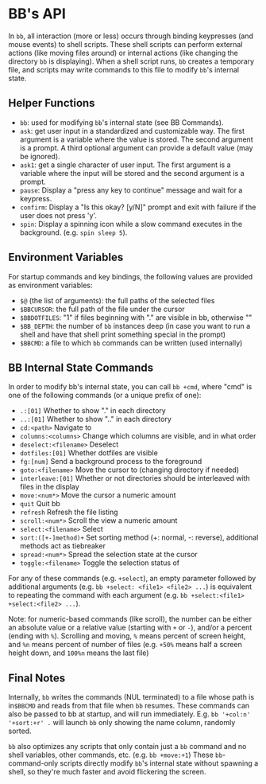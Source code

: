 # BB's API

In `bb`, all interaction (more or less) occurs through binding keypresses
(and mouse events) to shell scripts. These shell scripts can perform external
actions (like moving files around) or internal actions (like changing the
directory `bb` is displaying). When a shell script runs, `bb` creates a
temporary file, and scripts may write commands to this file to modify `bb`'s
internal state.

## Helper Functions

- `bb`: used for modifying `bb`'s internal state (see BB Commands).
- `ask`: get user input in a standardized and customizable way. The first
  argument is a variable where the value is stored. The second argument is
  a prompt. A third optional argument can provide a default value (may be
  ignored).
- `ask1`: get a single character of user input. The first argument is a variable
  where the input will be stored and the second argument is a prompt.
- `pause`: Display a "press any key to continue" message and wait for a keypress.
- `confirm`: Display a "Is this okay? [y/N]" prompt and exit with failure if
  the user does not press 'y'.
- `spin`: Display a spinning icon while a slow command executes in the background.
  (e.g. `spin sleep 5`).

## Environment Variables

For startup commands and key bindings, the following values are provided as
environment variables:

- `$@` (the list of arguments): the full paths of the selected files
- `$BBCURSOR`: the full path of the file under the cursor
- `$BBDOTFILES`: "1" if files beginning with "." are visible in bb, otherwise ""
- `$BB_DEPTH`: the number of `bb` instances deep (in case you want to run a
  shell and have that shell print something special in the prompt)
- `$BBCMD`: a file to which `bb` commands can be written (used internally)

## BB Internal State Commands

In order to modify bb's internal state, you can call `bb +cmd`, where "cmd"
is one of the following commands (or a unique prefix of one):

- `.:[01]`                   Whether to show "." in each directory
- `..:[01]`                  Whether to show ".." in each directory
- `cd:<path>`                Navigate to <path>
- `columns:<columns>`        Change which columns are visible, and in what order
- `deselect:<filename>`      Deselect <filename>
- `dotfiles:[01]`            Whether dotfiles are visible
- `fg:[num]`                 Send a background process to the foreground
- `goto:<filename>`          Move the cursor to <filename> (changing directory if needed)
- `interleave:[01]`          Whether or not directories should be interleaved with files in the display
- `move:<num*>`              Move the cursor a numeric amount
- `quit`                     Quit bb
- `refresh`                  Refresh the file listing
- `scroll:<num*>`            Scroll the view a numeric amount
- `select:<filename>`        Select <filename>
- `sort:([+-]method)+`       Set sorting method (+: normal, -: reverse), additional methods act as tiebreaker
- `spread:<num*>`            Spread the selection state at the cursor
- `toggle:<filename>`        Toggle the selection status of <filename>

For any of these commands (e.g. `+select`), an empty parameter followed by
additional arguments (e.g. `bb +select: <file1> <file2> ...`) is equivalent to
repeating the command with each argument (e.g. `bb +select:<file1>
+select:<file2> ...`).

Note: for numeric-based commands (like scroll), the number can be either an
absolute value or a relative value (starting with `+` or `-`), and/or a percent
(ending with `%`). Scrolling and moving, `%` means percent of screen height,
and `%n` means percent of number of files (e.g. `+50%` means half a screen
height down, and `100%n` means the last file)

## Final Notes

Internally, `bb` writes the commands (NUL terminated) to a file whose path is
in`$BBCMD` and reads from that file when `bb` resumes. These commands can also
be passed to bb at startup, and will run immediately.  E.g. `bb '+col:n'
'+sort:+r' .` will launch `bb` only showing the name column, randomly sorted.

`bb` also optimizes any scripts that only contain just a `bb` command and no
shell variables, other commands, etc. (e.g. `bb +move:+1`) These
`bb`-command-only scripts directly modify `bb`'s internal state without
spawning a shell, so they're much faster and avoid flickering the screen.
